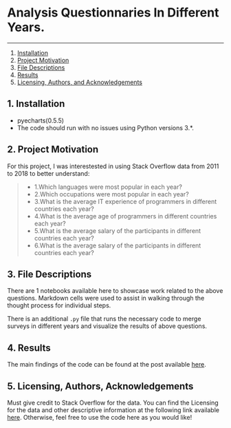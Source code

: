 # Analysis Questionnaries In Different Years.

--------------------------------------
1. [Installation](#installation)
2. [Project Motivation](#motivation)
3. [File Descriptions](#files)
4. [Results](#results)
5. [Licensing, Authors, and Acknowledgements](#licensing)

## 1. Installation <a name="installation"></a>

- pyecharts(0.5.5)
- The code should run with no issues using Python versions 3.*.

## 2. Project Motivation <a name="motivation"></a>
For this project, I was interestested in using Stack Overflow data from 2011 to 2018 to better understand:
> * 1.Which languages were most popular in each year?  
> * 2.Which occupations were most popular in each year?  
> * 3.What is the average IT experience of programmers in different countries each year?  
> * 4.What is the average age of programmers in different countries each year? 
> * 5.What is the average salary of the participants in different countries each year?  
> * 6.What is the average salary of the participants in different countries each year? 

## 3. File Descriptions <a name="files"></a>  
There are 1 notebooks available here to showcase work related to the above questions. Markdown cells were used to assist in walking through the thought process for individual steps.  

There is an additional `.py` file that runs the necessary code to merge surveys in different years and visualize the results of above questions.

## 4. Results <a name="results"></a>
The main findings of the code can be found at the post available [here](https://medium.com/@ujjwalrajput.srmuniversity/industries-development-trends-from-2011-to-2018-75550ab4a089).

## 5. Licensing, Authors, Acknowledgements<a name="licensing"></a>
Must give credit to Stack Overflow for the data.  You can find the Licensing for the data and other descriptive information at the following link available [here](https://insights.stackoverflow.com/survey).  Otherwise, feel free to use the code here as you would like! 
